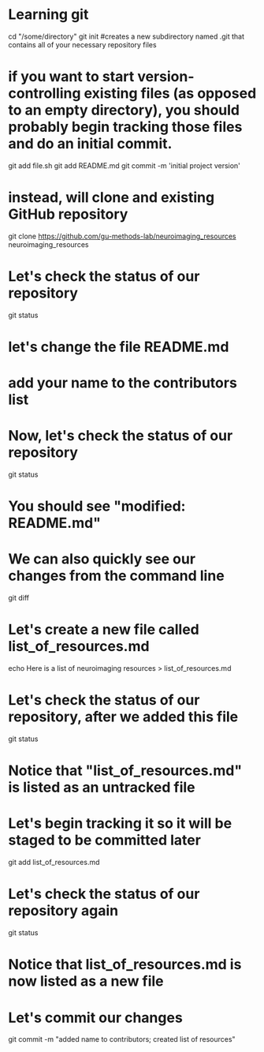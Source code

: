 # Learning git

cd "/some/directory"
git init #creates a new subdirectory named .git that contains all of your necessary repository files

######
# if you want to start version-controlling existing files (as opposed to an empty directory), you should probably begin tracking those files and do an initial commit.
git add file.sh
git add README.md
git commit -m 'initial project version'
######

# instead, will clone and existing GitHub repository
git clone https://github.com/gu-methods-lab/neuroimaging_resources neuroimaging_resources

# Let's check the status of our repository
git status

# let's change the file README.md
# add your name to the contributors list
# Now, let's check the status of our repository
git status

# You should see "modified:		README.md"
# We can also quickly see our changes from the command line
git diff

# Let's create a new file called list_of_resources.md
echo Here is a list of neuroimaging resources > list_of_resources.md

# Let's check the status of our repository, after we added this file
git status

# Notice that "list_of_resources.md" is listed as an untracked file
# Let's begin tracking it so it will be staged to be committed later
git add list_of_resources.md

# Let's check the status of our repository again
git status

# Notice that list_of_resources.md is now listed as a new file

# Let's commit our changes
git commit -m "added name to contributors; created list of resources"
